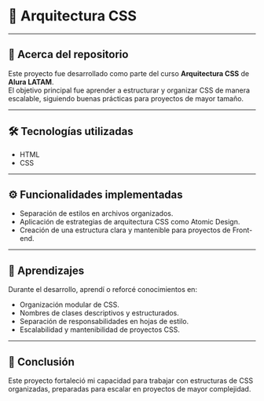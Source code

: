 # 📌 Arquitectura CSS

---

## 📂 Acerca del repositorio

Este proyecto fue desarrollado como parte del curso **Arquitectura CSS** de **Alura LATAM**.  
El objetivo principal fue aprender a estructurar y organizar CSS de manera escalable, siguiendo buenas prácticas para proyectos de mayor tamaño.

---

## 🛠️ Tecnologías utilizadas

- HTML  
- CSS

---

## ⚙️ Funcionalidades implementadas

- Separación de estilos en archivos organizados.  
- Aplicación de estrategias de arquitectura CSS como Atomic Design.  
- Creación de una estructura clara y mantenible para proyectos de Front-end.

---

## 🚀 Aprendizajes

Durante el desarrollo, aprendí o reforcé conocimientos en:

- Organización modular de CSS.  
- Nombres de clases descriptivos y estructurados.  
- Separación de responsabilidades en hojas de estilo.  
- Escalabilidad y mantenibilidad de proyectos CSS.

---

## 🎯 Conclusión

Este proyecto fortaleció mi capacidad para trabajar con estructuras de CSS organizadas, preparadas para escalar en proyectos de mayor complejidad.
